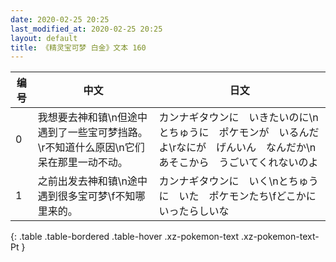 ```yaml
---
date: 2020-02-25 20:25
last_modified_at: 2020-02-25 20:25
layout: default
title: 《精灵宝可梦 白金》文本 160
---
```

| 编号 | 中文 | 日文 |
| ---- | ---- | ---- |
| 0 | 我想要去神和镇\n但途中遇到了一些宝可梦挡路。\r不知道什么原因\n它们呆在那里一动不动。 | カンナギタウンに　いきたいのに\nとちゅうに　ポケモンが　いるんだよ\rなにが　げんいん　なんだか\nあそこから　うごいてくれないのよ |
| 1 | 之前出发去神和镇\n途中遇到很多宝可梦\f不知哪里来的。 | カンナギタウンに　いく\nとちゅうに　いた　ポケモンたち\fどこかに　いったらしいな |
{: .table .table-bordered .table-hover .xz-pokemon-text .xz-pokemon-text-Pt }
